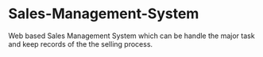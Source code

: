 # Sales-Management-System
Web based Sales Management System which can be handle the major task and keep records of the the selling process.
